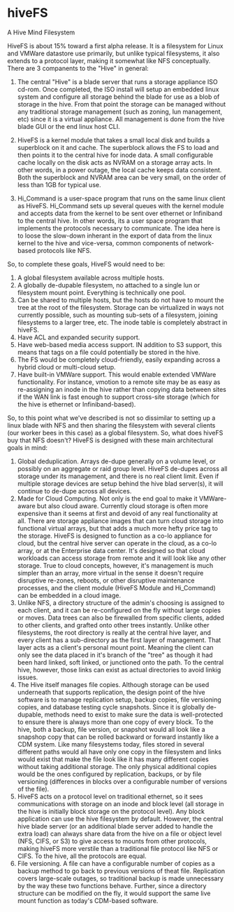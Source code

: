 # hiveFS
A Hive Mind Filesystem

HiveFS is about 15% toward a first alpha release. It is a filesystem for Linux and VMWare datastore use 
primarily, but unlike typical filesystems, it also extends to a protocol layer, making it somewhat like 
NFS conceptually. There are 3 companents to the "Hive" in general:
1. The central "Hive" is a blade server that runs a storage appliance ISO cd-rom. Once completed, 
   the ISO install will setup an embedded linux system and configure all storage behind the blade
   for use as a blob of storage in the hive. From that point the storage can be managed without
   any traditional storage management (such as zoning, lun management, etc) since it is a
   virtual appliance. All management is done from the hive blade GUI or the end linux host CLI.

2. HiveFS is a kernel module that takes a small local disk and builds a superblock on it and cache.
   The superblock allows the FS to load and then points it to the central hive for inode data. A small 
   configurable cache locally on the disk acts as NVRAM on a storage array acts. In other words, in 
   a power outage, the local cache keeps data consistent. Both the superblock and NVRAM area can be 
   very small, on the order of less than 1GB for typical use.

3. Hi_Command is a user-space program that runs on the same linux client as HiveFS. Hi_Command sets 
   up several queues with the kernel module and accepts data from the kernel to be sent over 
   ethernet or Infiniband to the central hive. In other words, its a user space program that 
   implements the protocols necessary to communicate. The idea here is to loose the slow-down
   inherant in the export of data from the linux kernel to the hive and vice-versa, common components
   of network-based protocols like NFS.

So, to complete these goals, HiveFS would need to be:
1. A global filesystem available across multiple hosts.
2. A globally de-dupable filesystem, no attached to a single lun or filesystem mount point. Everything 
is technically one pool.
3. Can be shared to multiple hosts, but the hosts do not have to mount the tree at the root of the
filesystem. Storage can be virtualized in ways not currently possible, such as mounting sub-sets of a 
filesystem, joining filesystems to a larger tree, etc. The inode table is completely abstract in hiveFS.
4. Have ACL and expanded security support.
5. Have web-based media access support. IN addition to S3 support, this means that tags on a file could
potentially be stored in the hive.
6. The FS would be completely cloud-friendly, easily expanding across a hybrid cloud or multi-cloud setup.
7. Have built-in VMWare support. This would enable extended VMWare functionality. For instance, vmotion to
a remote site may be as easy as re-assigning an inode in the hive rather than copying data between sites if
the WAN link is fast enough to support cross-site storage (which for the hive is ethernet or Infiniband-based).

So, to this point what we've described is not so dissimilar to setting up a linux blade with NFS and then sharing the filesystem with several clients (our worker bees in this case) as a global filesystem. So, what does hiveFS buy that NFS doesn't? HiveFS is designed with these main architectural goals in mind:
1. Global deduplication. Arrays de-dupe generally on a volume level, or possibly on an aggregate or raid group level. HiveFS de-dupes across all storage under its management, and there is no real client limit. Even if multiple storage devices are setup behind the hive blad server(s), it will continue to de-dupe across all devices.
2. Made for Cloud Computing. Not only is the end goal to make it VMWare-aware but also cloud aware. Currently cloud storage is often more expensive than it seems at first and devoid of any real functionality at all. There are storage appliance images that can turn cloud storage into functional virtual arrays, but that adds a much more hefty price tag to the storage. HiveFS is designed to function as a co-lo appliance for cloud, but the central hive server can operate in the cloud, as a co-lo array, or at the Enterprise data center. It's designed so that cloud workloads can access storage from remote and it will look like any other storage. True to cloud concepts, however, it's management is much simpler than an array, more virtual in the sense it doesn't require disruptive re-zones, reboots, or other disruptive maintenance processes, and the client module (HiveFS Module and Hi_Command) can be embedded in a cloud image.
3. Unlike NFS, a directory structure of the admin's choosing is assigned to each client, and it can be re-configured on the fly without large copies or moves. Data trees can also be firewalled from specific clients, added to other clients, and grafted onto other trees instantly. Unlike other filesystems, the root directory is really at the central hive layer, and every client has a sub-directory as the first layer of management. That layer acts as a client's personal mount point. Meaning the client can only see the data placed in it's branch of the "tree" as though it had been hard linked, soft linked, or junctioned onto the path. To the central hive, however, those links can exist as actual directories to avoid linkig issues.
4. The Hive itself manages file copies. Although storage can be used underneath that supports replication, the design point of the hive software is to manage replication setup, backup copies, file versioning copies, and database testing cycle snapshots. Since it is globally de-dupable, methods need to exist to make sure the data is well-protected to ensure there is always more than one copy of every block. To the hive, both a backup, file version, or snapshot would all look like a snapshop copy that can be rolled backward or forward instantly like a CDM system. Like many filesystems today, files stored in several different paths would all have only one copy in the filesystem and links would exist that make the file look like it has many different copies without taking additional storage. The only physical additional copies would be the ones configured by replication, backups, or by file versioning (differences in blocks over a configurable number of versions of the file).
5. HiveFS acts on a protocol level on traditional ethernet, so it sees communications with storage on an inode and block level (all storage in the hive is initially block storage on the protocol level). Any block application can use the hive filesystem by default. However, the central hive blade server (or an additional blade server added to handle the extra load) can always share data from the hive on a file or object level (NFS, CIFS, or S3) to give access to mounts from other protocols, making hiveFS more verstile than a traditional file protocol like NFS or CIFS. To the hive, all the protocols are equal.
6. File versioning. A file can have a configurable number of copies as a backup method to go back to previous versions of theat file. Replication covers large-scale outages, so traditional backup is made unnecessary by the way these two functions behave. Further, since a directory structure can be modified on the fly, it would support the same live mount function as today's CDM-based software.